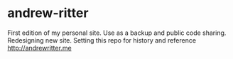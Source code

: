 andrew-ritter
=============

First edition of my personal site.  Use as a backup and public code sharing.
  Redesigning new site.
  Setting this repo for history and reference
  http://andrewritter.me

